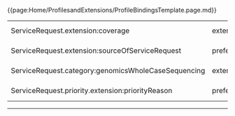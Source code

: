 {{page:Home/ProfilesandExtensions/ProfileBindingsTemplate.page.md}}

<table id="addToBindings">
<tr>
<td>ServiceRequest.extension:coverage</td>
<td>extensible</td>
<td>{{pagelink:ValueSet-UKCore-FundingCategory}}</td>
</tr>
<tr>
<td>ServiceRequest.extension:sourceOfServiceRequest</td>
<td>preferred</td>
<td>{{pagelink:ValueSet-UKCore-SourceOfServiceRequest}}</td>
</tr>
<tr>
<td>ServiceRequest.category:genomicsWholeCaseSequencing</td>
<td>extensible</td>
<td>{{pagelink:ValueSet-UKCore-GenomeSequencingCategory}}</td>
</tr>
<tr>
<td>ServiceRequest.priority.extension:priorityReason</td>
<td>preferred</td>
<td>{{pagelink:ValueSet-UKCore-ServiceRequestReasonCode}}</td>
</tr>
</table>

---